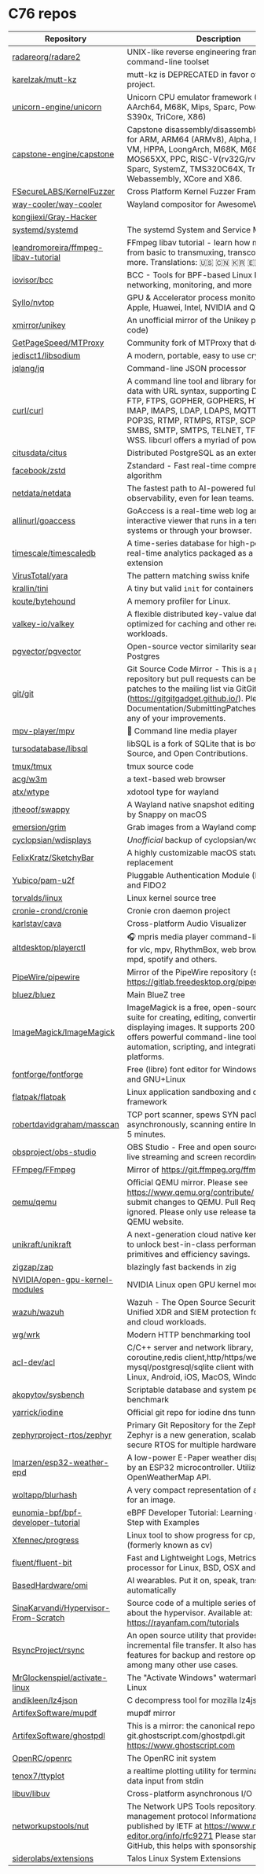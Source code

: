 # C76 repos

| Repository                                                                                      | Description                                                                                                                                                                                                                                                                                                      | Stars  |
| ----------------------------------------------------------------------------------------------- | ---------------------------------------------------------------------------------------------------------------------------------------------------------------------------------------------------------------------------------------------------------------------------------------------------------------- | ------ |
| [radareorg/radare2](https://github.com/radareorg/radare2)                                       | UNIX-like reverse engineering framework and command-line toolset                                                                                                                                                                                                                                                 | 22364  |
| [karelzak/mutt-kz](https://github.com/karelzak/mutt-kz)                                         | mutt-kz is DEPRECATED in favor of neomutt project.                                                                                                                                                                                                                                                               | 297    |
| [unicorn-engine/unicorn](https://github.com/unicorn-engine/unicorn)                             | Unicorn CPU emulator framework (ARM, AArch64, M68K, Mips, Sparc, PowerPC, RiscV, S390x, TriCore, X86)                                                                                                                                                                                                            | 8497   |
| [capstone-engine/capstone](https://github.com/capstone-engine/capstone)                         | Capstone disassembly/disassembler framework for ARM, ARM64 (ARMv8), Alpha, BPF, Ethereum VM, HPPA, LoongArch, M68K, M680X, Mips, MOS65XX, PPC, RISC-V(rv32G/rv64G), SH, Sparc, SystemZ, TMS320C64X, TriCore, Webassembly, XCore and X86.                                                                         | 8279   |
| [FSecureLABS/KernelFuzzer](https://github.com/FSecureLABS/KernelFuzzer)                         | Cross Platform Kernel Fuzzer Framework                                                                                                                                                                                                                                                                           | 453    |
| [way-cooler/way-cooler](https://github.com/way-cooler/way-cooler)                               | Wayland compositor for AwesomeWM                                                                                                                                                                                                                                                                                 | 2138   |
| [kongjiexi/Gray-Hacker](https://github.com/kongjiexi/Gray-Hacker)                               |                                                                                                                                                                                                                                                                                                                  | 12     |
| [systemd/systemd](https://github.com/systemd/systemd)                                           | The systemd System and Service Manager                                                                                                                                                                                                                                                                           | 14704  |
| [leandromoreira/ffmpeg-libav-tutorial](https://github.com/leandromoreira/ffmpeg-libav-tutorial) | FFmpeg libav tutorial - learn how media works from basic to transmuxing, transcoding and more. Translations: 🇺🇸 🇨🇳 🇰🇷 🇪🇸 🇻🇳 🇧🇷                                                                                                                                                                       | 10608  |
| [iovisor/bcc](https://github.com/iovisor/bcc)                                                   | BCC - Tools for BPF-based Linux IO analysis, networking, monitoring, and more                                                                                                                                                                                                                                    | 21824  |
| [Syllo/nvtop](https://github.com/Syllo/nvtop)                                                   | GPU & Accelerator process monitoring for AMD, Apple, Huawei, Intel, NVIDIA and Qualcomm                                                                                                                                                                                                                          | 9619   |
| [xmirror/unikey](https://github.com/xmirror/unikey)                                             | An unofficial mirror of the Unikey project (GPL code)                                                                                                                                                                                                                                                            | 7      |
| [GetPageSpeed/MTProxy](https://github.com/GetPageSpeed/MTProxy)                                 | Community fork of MTProxy that doesn't suck                                                                                                                                                                                                                                                                      | 83     |
| [jedisct1/libsodium](https://github.com/jedisct1/libsodium)                                     | A modern, portable, easy to use crypto library.                                                                                                                                                                                                                                                                  | 12963  |
| [jqlang/jq](https://github.com/jqlang/jq)                                                       | Command-line JSON processor                                                                                                                                                                                                                                                                                      | 32693  |
| [curl/curl](https://github.com/curl/curl)                                                       | A command line tool and library for transferring data with URL syntax, supporting DICT, FILE, FTP, FTPS, GOPHER, GOPHERS, HTTP, HTTPS, IMAP, IMAPS, LDAP, LDAPS, MQTT, POP3, POP3S, RTMP, RTMPS, RTSP, SCP, SFTP, SMB, SMBS, SMTP, SMTPS, TELNET, TFTP, WS and WSS. libcurl offers a myriad of powerful features | 39448  |
| [citusdata/citus](https://github.com/citusdata/citus)                                           | Distributed PostgreSQL as an extension                                                                                                                                                                                                                                                                           | 11867  |
| [facebook/zstd](https://github.com/facebook/zstd)                                               | Zstandard - Fast real-time compression algorithm                                                                                                                                                                                                                                                                 | 25745  |
| [netdata/netdata](https://github.com/netdata/netdata)                                           | The fastest path to AI-powered full stack observability, even for lean teams.                                                                                                                                                                                                                                    | 76277  |
| [allinurl/goaccess](https://github.com/allinurl/goaccess)                                       | GoAccess is a real-time web log analyzer and interactive viewer that runs in a terminal in \*nix systems or through your browser.                                                                                                                                                                                | 19831  |
| [timescale/timescaledb](https://github.com/timescale/timescaledb)                               | A time-series database for high-performance real-time analytics packaged as a Postgres extension                                                                                                                                                                                                                 | 20312  |
| [VirusTotal/yara](https://github.com/VirusTotal/yara)                                           | The pattern matching swiss knife                                                                                                                                                                                                                                                                                 | 9106   |
| [krallin/tini](https://github.com/krallin/tini)                                                 | A tiny but valid `init` for containers                                                                                                                                                                                                                                                                           | 10648  |
| [koute/bytehound](https://github.com/koute/bytehound)                                           | A memory profiler for Linux.                                                                                                                                                                                                                                                                                     | 4706   |
| [valkey-io/valkey](https://github.com/valkey-io/valkey)                                         | A flexible distributed key-value database that is optimized for caching and other realtime workloads.                                                                                                                                                                                                            | 23108  |
| [pgvector/pgvector](https://github.com/pgvector/pgvector)                                       | Open-source vector similarity search for Postgres                                                                                                                                                                                                                                                                | 17800  |
| [git/git](https://github.com/git/git)                                                           | Git Source Code Mirror - This is a publish-only repository but pull requests can be turned into patches to the mailing list via GitGitGadget (<https://gitgitgadget.github.io/>). Please follow Documentation/SubmittingPatches procedure for any of your improvements.                                          | 56690  |
| [mpv-player/mpv](https://github.com/mpv-player/mpv)                                             | 🎥 Command line media player                                                                                                                                                                                                                                                                                     | 32218  |
| [tursodatabase/libsql](https://github.com/tursodatabase/libsql)                                 | libSQL is a fork of SQLite that is both Open Source, and Open Contributions.                                                                                                                                                                                                                                     | 15630  |
| [tmux/tmux](https://github.com/tmux/tmux)                                                       | tmux source code                                                                                                                                                                                                                                                                                                 | 39113  |
| [acg/w3m](https://github.com/acg/w3m)                                                           | a text-based web browser                                                                                                                                                                                                                                                                                         | 63     |
| [atx/wtype](https://github.com/atx/wtype)                                                       | xdotool type for wayland                                                                                                                                                                                                                                                                                         | 464    |
| [jtheoof/swappy](https://github.com/jtheoof/swappy)                                             | A Wayland native snapshot editing tool, inspired by Snappy on macOS                                                                                                                                                                                                                                              | 1308   |
| [emersion/grim](https://github.com/emersion/grim)                                               | Grab images from a Wayland compositor                                                                                                                                                                                                                                                                            | 959    |
| [cyclopsian/wdisplays](https://github.com/cyclopsian/wdisplays)                                 | *Unofficial* backup of cyclopsian/wdisplays.                                                                                                                                                                                                                                                                     | 44     |
| [FelixKratz/SketchyBar](https://github.com/FelixKratz/SketchyBar)                               | A highly customizable macOS status bar replacement                                                                                                                                                                                                                                                               | 10089  |
| [Yubico/pam-u2f](https://github.com/Yubico/pam-u2f)                                             | Pluggable Authentication Module (PAM) for U2F and FIDO2                                                                                                                                                                                                                                                          | 593    |
| [torvalds/linux](https://github.com/torvalds/linux)                                             | Linux kernel source tree                                                                                                                                                                                                                                                                                         | 204108 |
| [cronie-crond/cronie](https://github.com/cronie-crond/cronie)                                   | Cronie cron daemon project                                                                                                                                                                                                                                                                                       | 533    |
| [karlstav/cava](https://github.com/karlstav/cava)                                               | Cross-platform Audio Visualizer                                                                                                                                                                                                                                                                                  | 5343   |
| [altdesktop/playerctl](https://github.com/altdesktop/playerctl)                                 | 🎧 mpris media player command-line controller for vlc, mpv, RhythmBox, web browsers, cmus, mpd, spotify and others.                                                                                                                                                                                              | 2734   |
| [PipeWire/pipewire](https://github.com/PipeWire/pipewire)                                       | Mirror of the PipeWire repository (see <https://gitlab.freedesktop.org/pipewire/pipewire/>)                                                                                                                                                                                                                      | 1980   |
| [bluez/bluez](https://github.com/bluez/bluez)                                                   | Main BlueZ tree                                                                                                                                                                                                                                                                                                  | 924    |
| [ImageMagick/ImageMagick](https://github.com/ImageMagick/ImageMagick)                           | ImageMagick is a free, open-source software suite for creating, editing, converting, and displaying images. It supports 200+ formats and offers powerful command-line tools and APIs for automation, scripting, and integration across platforms.                                                                | 14603  |
| [fontforge/fontforge](https://github.com/fontforge/fontforge)                                   | Free (libre) font editor for Windows, Mac OS X and GNU+Linux                                                                                                                                                                                                                                                     | 7232   |
| [flatpak/flatpak](https://github.com/flatpak/flatpak)                                           | Linux application sandboxing and distribution framework                                                                                                                                                                                                                                                          | 4606   |
| [robertdavidgraham/masscan](https://github.com/robertdavidgraham/masscan)                       | TCP port scanner, spews SYN packets asynchronously, scanning entire Internet in under 5 minutes.                                                                                                                                                                                                                 | 24897  |
| [obsproject/obs-studio](https://github.com/obsproject/obs-studio)                               | OBS Studio - Free and open source software for live streaming and screen recording                                                                                                                                                                                                                               | 67231  |
| [FFmpeg/FFmpeg](https://github.com/FFmpeg/FFmpeg)                                               | Mirror of <https://git.ffmpeg.org/ffmpeg.git>                                                                                                                                                                                                                                                                    | 53663  |
| [qemu/qemu](https://github.com/qemu/qemu)                                                       | Official QEMU mirror. Please see <https://www.qemu.org/contribute/> for how to submit changes to QEMU. Pull Requests are ignored. Please only use release tarballs from the QEMU website.                                                                                                                        | 12036  |
| [unikraft/unikraft](https://github.com/unikraft/unikraft)                                       | A next-generation cloud native kernel designed to unlock best-in-class performance, security primitives and efficiency savings.                                                                                                                                                                                  | 3286   |
| [zigzap/zap](https://github.com/zigzap/zap)                                                     | blazingly fast backends in zig                                                                                                                                                                                                                                                                                   | 3049   |
| [NVIDIA/open-gpu-kernel-modules](https://github.com/NVIDIA/open-gpu-kernel-modules)             | NVIDIA Linux open GPU kernel module source                                                                                                                                                                                                                                                                       | 16222  |
| [wazuh/wazuh](https://github.com/wazuh/wazuh)                                                   | Wazuh - The Open Source Security Platform. Unified XDR and SIEM protection for endpoints and cloud workloads.                                                                                                                                                                                                    | 13616  |
| [wg/wrk](https://github.com/wg/wrk)                                                             | Modern HTTP benchmarking tool                                                                                                                                                                                                                                                                                    | 39574  |
| [acl-dev/acl](https://github.com/acl-dev/acl)                                                   | C/C++ server and network library, including coroutine,redis client,http/https/websocket,mqtt, mysql/postgresql/sqlite client with C/C++ for Linux, Android, iOS, MacOS, Windows, etc..                                                                                                                           | 3003   |
| [akopytov/sysbench](https://github.com/akopytov/sysbench)                                       | Scriptable database and system performance benchmark                                                                                                                                                                                                                                                             | 6503   |
| [yarrick/iodine](https://github.com/yarrick/iodine)                                             | Official git repo for iodine dns tunnel                                                                                                                                                                                                                                                                          | 7160   |
| [zephyrproject-rtos/zephyr](https://github.com/zephyrproject-rtos/zephyr)                       | Primary Git Repository for the Zephyr Project. Zephyr is a new generation, scalable, optimized, secure RTOS for multiple hardware architectures.                                                                                                                                                                 | 13230  |
| [lmarzen/esp32-weather-epd](https://github.com/lmarzen/esp32-weather-epd)                       | A low-power E-Paper weather display powered by an ESP32 microcontroller. Utilizes the OpenWeatherMap API.                                                                                                                                                                                                        | 5574   |
| [woltapp/blurhash](https://github.com/woltapp/blurhash)                                         | A very compact representation of a placeholder for an image.                                                                                                                                                                                                                                                     | 16664  |
| [eunomia-bpf/bpf-developer-tutorial](https://github.com/eunomia-bpf/bpf-developer-tutorial)     | eBPF Developer Tutorial: Learning eBPF Step by Step with Examples                                                                                                                                                                                                                                                | 3601   |
| [Xfennec/progress](https://github.com/Xfennec/progress)                                         | Linux tool to show progress for cp, mv, dd, ... (formerly known as cv)                                                                                                                                                                                                                                           | 8736   |
| [fluent/fluent-bit](https://github.com/fluent/fluent-bit)                                       | Fast and Lightweight Logs, Metrics and Traces processor for Linux, BSD, OSX and Windows                                                                                                                                                                                                                          | 7288   |
| [BasedHardware/omi](https://github.com/BasedHardware/omi)                                       | AI wearables. Put it on, speak, transcribe, automatically                                                                                                                                                                                                                                                        | 7017   |
| [SinaKarvandi/Hypervisor-From-Scratch](https://github.com/SinaKarvandi/Hypervisor-From-Scratch) | Source code of a multiple series of tutorials about the hypervisor. Available at: <https://rayanfam.com/tutorials>                                                                                                                                                                                               | 2423   |
| [RsyncProject/rsync](https://github.com/RsyncProject/rsync)                                     | An open source utility that provides fast incremental file transfer. It also has useful features for backup and restore operations among many other use cases.                                                                                                                                                   | 3864   |
| [MrGlockenspiel/activate-linux](https://github.com/MrGlockenspiel/activate-linux)               | The "Activate Windows" watermark ported to Linux                                                                                                                                                                                                                                                                 | 5288   |
| [andikleen/lz4json](https://github.com/andikleen/lz4json)                                       | C decompress tool for mozilla lz4json format                                                                                                                                                                                                                                                                     | 106    |
| [ArtifexSoftware/mupdf](https://github.com/ArtifexSoftware/mupdf)                               | mupdf mirror                                                                                                                                                                                                                                                                                                     | 2332   |
| [ArtifexSoftware/ghostpdl](https://github.com/ArtifexSoftware/ghostpdl)                         | This is a mirror: the canonical repo is: git.ghostscript.com/ghostpdl.git <https://www.ghostscript.com>                                                                                                                                                                                                          | 152    |
| [OpenRC/openrc](https://github.com/OpenRC/openrc)                                               | The OpenRC init system                                                                                                                                                                                                                                                                                           | 1633   |
| [tenox7/ttyplot](https://github.com/tenox7/ttyplot)                                             | a realtime plotting utility for terminal/console with data input from stdin                                                                                                                                                                                                                                      | 1285   |
| [libuv/libuv](https://github.com/libuv/libuv)                                                   | Cross-platform asynchronous I/O                                                                                                                                                                                                                                                                                  | 25871  |
| [networkupstools/nut](https://github.com/networkupstools/nut)                                   | The Network UPS Tools repository. UPS management protocol Informational RFC 9271 published by IETF at <https://www.rfc-editor.org/info/rfc9271> Please star NUT on GitHub, this helps with sponsorships!                                                                                                         | 3322   |
| [siderolabs/extensions](https://github.com/siderolabs/extensions)                               | Talos Linux System Extensions                                                                                                                                                                                                                                                                                    | 187    |
